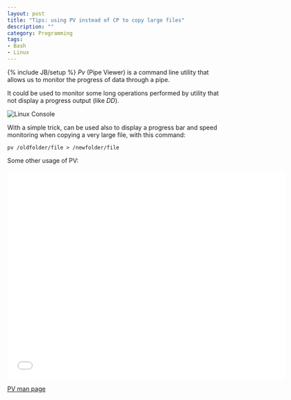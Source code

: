 ```yaml
---
layout: post
title: "Tips: using PV instead of CP to copy large files"
description: ""
category: Programming
tags: 
- Bash
- Linux
---
```

{% include JB/setup %}
*Pv* (Pipe Viewer) is a command line utility that allows us to monitor the progress of data through a pipe.

It could be used to monitor some long operations performed by utility that not display a progress output  (like *DD*).

![Linux Console](http://icons.iconarchive.com/icons/graphicpeel/utilize/512/Terminal-icon.png)

<!-- more -->


With a simple trick, can be used also to display a progress bar and speed monitoring when copying a very large file, with this command:

```
pv /oldfolder/file > /newfolder/file
```


Some other usage of PV:

<iframe width="640" height="480" src="//www.youtube.com/embed/mTwBlPqRZO8" frameborder="0" allowfullscreen></iframe>

[PV man page](http://linux.die.net/man/1/pv)